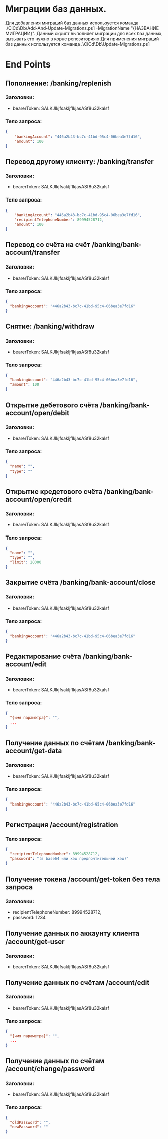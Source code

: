 # Миграции баз данных.
Для добавления миграций баз данных используется команда .\CiCd\Db\Add-And-Update-Migrations.ps1 -MigrationName "{НАЗВАНИЕ МИГРАЦИИ}". Данный скрипт выполняет миграции для всех баз данных, вызывать его нужно в корне репозиторияю
Для применения миграций баз данных используется команда .\CiCd\Db\Update-Migrations.ps1
# End Points


## Пополнение: /banking/replenish
### Заголовки:
* bearerToken: SALKJlkjfsakljflkjasASf8u32kalsf
### Тело запроса:
```json
{
    "bankingAccount": "446a2b43-bc7c-41bd-95c4-06bea3e7fd16",
    "amount": 100
}
```



## Перевод другому клиенту: /banking/transfer
### Заголовки:
* bearerToken:  SALKJlkjfsakljflkjasASf8u32kalsf
### Тело запроса:
```json
{
    "bankingAccount": "446a2b43-bc7c-41bd-95c4-06bea3e7fd16",
    "recipientTelephoneNumber": 89994528712,
    "amount": 100
}
```
## Перевод со счёта на счёт /banking/bank-account/transfer
### Заголовки:
* bearerToken:  SALKJlkjfsakljflkjasASf8u32kalsf
### Тело запроса:
```json
{
  "bankingAccount": "446a2b43-bc7c-41bd-95c4-06bea3e7fd16"
}
```
## Снятие: /banking/withdraw
### Заголовки:
* bearerToken: SALKJlkjfsakljflkjasASf8u32kalsf
### Тело запроса:
```json
{
  "bankingAccount": "446a2b43-bc7c-41bd-95c4-06bea3e7fd16",
  "amount": 100
}
```

## Открытие дебетового счёта /banking/bank-account/open/debit
### Заголовки:
* bearerToken:  SALKJlkjfsakljflkjasASf8u32kalsf
### Тело запроса:
```json
{
  "name": "",
  "type": ""
}
```

## Открытие кредетового счёта /banking/bank-account/open/credit
### Заголовки:
* bearerToken:  SALKJlkjfsakljflkjasASf8u32kalsf
### Тело запроса:
```json
{
  "name": "",
  "type": "",
  "limit": 20000
}
```
## Закрытие счёта /banking/bank-account/close
### Заголовки:
* bearerToken:  SALKJlkjfsakljflkjasASf8u32kalsf
### Тело запроса:
```json
{
  "bankingAccount": "446a2b43-bc7c-41bd-95c4-06bea3e7fd16"
}
```

## Редактирование счёта /banking/bank-account/edit
### Заголовки:
* bearerToken:  SALKJlkjfsakljflkjasASf8u32kalsf
### Тело запроса:
```json
{
  "{имя параметра}": "",
  ...
}
```

## Получение данных по счётам /banking/bank-account/get-data
### Заголовки:
* bearerToken:  SALKJlkjfsakljflkjasASf8u32kalsf
### Тело запроса:
```json
{
  "bankingAccount": "446a2b43-bc7c-41bd-95c4-06bea3e7fd16"
}
```


## Регистрация /account/registration
### Тело запроса:
```json
{
  "recipientTelephoneNumber": 89994528712,
  "password": "(в base64 или хэш предпочтительней хэш)"
}
```

## Получение токена /account/get-token без тела запроса
### Заголовки:
* recipientTelephoneNumber: 89994528712,
* password: 1234


## Получение данных по аккаунту клиента /account/get-user
### Заголовки:
* bearerToken:  SALKJlkjfsakljflkjasASf8u32kalsf


## Получение данных по счётам /account/edit
### Заголовки:
* bearerToken:  SALKJlkjfsakljflkjasASf8u32kalsf
### Тело запроса:
```json
{
  "{имя параметра}": "",
  ...
}
```

## Получение данных по счётам /account/change/password
### Заголовки:
* bearerToken:  SALKJlkjfsakljflkjasASf8u32kalsf
### Тело запроса:
```json
{
  "oldPassword": "",
  "newPassword": ""
}
```